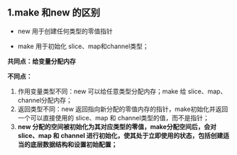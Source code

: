 ## 1.make 和new 的区别

* new 用于创建任何类型的零值指针

* make 用于初始化 slice、map和channel类型；

**共同点：给变量分配内存**

**不同点：**

1. 作用变量类型不同：new 可以给任意类型分配内存；make 给 slice、map、channel分配内存；
2. 返回类型不同：new 返回指向新分配的零值内存的指针，make初始化并返回一个可以直接使用的 slice、map 和 channel类型的值，而不是指针；
3. **new 分配的空间被初始化为其对应类型的零值，make分配空间后，会对 slice、map 和 channel 进行初始化，使其处于立即使用的状态，包括创建适当的底层数据结构和设置初始配置；**

